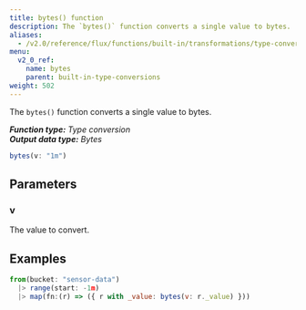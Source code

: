 ```yaml
---
title: bytes() function
description: The `bytes()` function converts a single value to bytes.
aliases:
  - /v2.0/reference/flux/functions/built-in/transformations/type-conversions/bytes/
menu:
  v2_0_ref:
    name: bytes
    parent: built-in-type-conversions
weight: 502
---
```


The `bytes()` function converts a single value to bytes.

_**Function type:** Type conversion_  
_**Output data type:** Bytes_

```js
bytes(v: "1m")
```

## Parameters

### v
The value to convert.

## Examples
```js
from(bucket: "sensor-data")
  |> range(start: -1m)
  |> map(fn:(r) => ({ r with _value: bytes(v: r._value) }))
```

